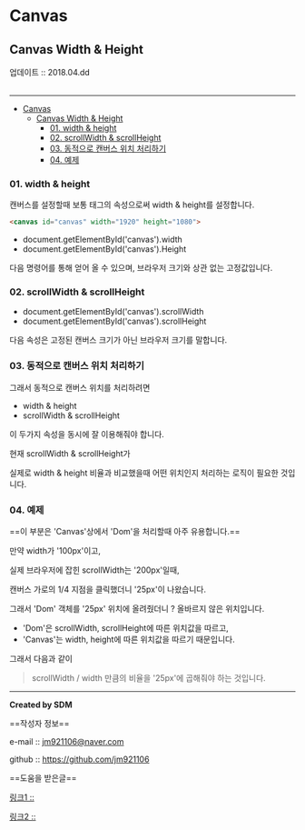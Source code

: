 # Canvas
## Canvas Width & Height
<div class="pull-right">  업데이트 :: 2018.04.dd </div><br>

---

<!-- @import "[TOC]" {cmd="toc" depthFrom=1 depthTo=6 orderedList=false} -->
<!-- code_chunk_output -->

* [Canvas](#canvas)
	* [Canvas Width & Height](#canvas-width-height)
		* [01. width & height](#01-width-height)
		* [02. scrollWidth & scrollHeight](#02-scrollwidth-scrollheight)
		* [03. 동적으로 캔버스 위치 처리하기](#03-동적으로-캔버스-위치-처리하기)
		* [04. 예제](#04-예제)

<!-- /code_chunk_output -->

### 01. width & height

캔버스를 설정할때 보통 태그의 속성으로써 width & height를 설정합니다.

```html
<canvas id="canvas" width="1920" height="1080">
```

- document.getElementById('canvas').width
- document.getElementById('canvas').Height

다음 명령어를 통해 얻어 올 수 있으며, 브라우저 크기와 상관 없는 고정값입니다.

### 02. scrollWidth & scrollHeight

- document.getElementById('canvas').scrollWidth
- document.getElementById('canvas').scrollHeight

다음 속성은 고정된 캔버스 크기가 아닌 브라우저 크기를 말합니다.

### 03. 동적으로 캔버스 위치 처리하기

그래서 동적으로 캔버스 위치를 처리하려면

- width & height
- scrollWidth & scrollHeight

이 두가지 속성을 동시에 잘 이용해줘야 합니다.

현재 scrollWidth & scrollHeight가

실제로 width & height 비율과 비교했을때 어떤 위치인지 처리하는 로직이 필요한 것입니다.

### 04. 예제

==이 부분은 'Canvas'상에서 'Dom'을 처리할때 아주 유용합니다.==

만약 width가 '100px'이고,

실제 브라우저에 잡힌 scrollWidth는 '200px'일때,

캔버스 가로의 1/4 지점을 클릭했더니 '25px'이 나왔습니다.

그래서 'Dom' 객체를 '25px' 위치에 올려줬더니 ? 올바르지 않은 위치입니다.

- 'Dom'은 scrollWidth, scrollHeight에 따른 위치값을 따르고,
- 'Canvas'는 width, height에 따른 위치값을 따르기 때문입니다.

그래서 다음과 같이

> scrollWidth / width 만큼의 비율을 '25px'에 곱해줘야 하는 것입니다.




---

**Created by SDM**

==작성자 정보==

e-mail :: jm921106@naver.com

github :: https://github.com/jm921106

==도움을 받은글==

[링크1 :: ]()

[링크2 :: ]()
